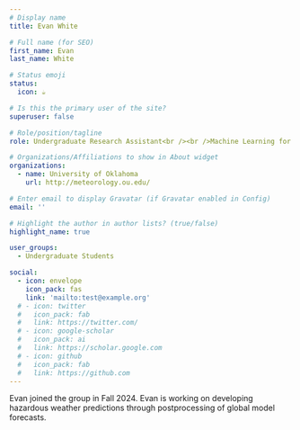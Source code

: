 ```yaml
---
# Display name
title: Evan White

# Full name (for SEO)
first_name: Evan
last_name: White

# Status emoji
status:
  icon: ☕️

# Is this the primary user of the site?
superuser: false

# Role/position/tagline
role: Undergraduate Research Assistant<br /><br />Machine Learning for Severe Weather

# Organizations/Affiliations to show in About widget
organizations:
  - name: University of Oklahoma
    url: http://meteorology.ou.edu/

# Enter email to display Gravatar (if Gravatar enabled in Config)
email: ''

# Highlight the author in author lists? (true/false)
highlight_name: true

user_groups:
  - Undergraduate Students

social:
  - icon: envelope
    icon_pack: fas
    link: 'mailto:test@example.org'
  # - icon: twitter
  #   icon_pack: fab
  #   link: https://twitter.com/
  # - icon: google-scholar
  #   icon_pack: ai
  #   link: https://scholar.google.com
  # - icon: github
  #   icon_pack: fab
  #   link: https://github.com
---
```


Evan joined the group in Fall 2024. Evan is working on developing hazardous weather predictions through postprocessing of global model forecasts. 